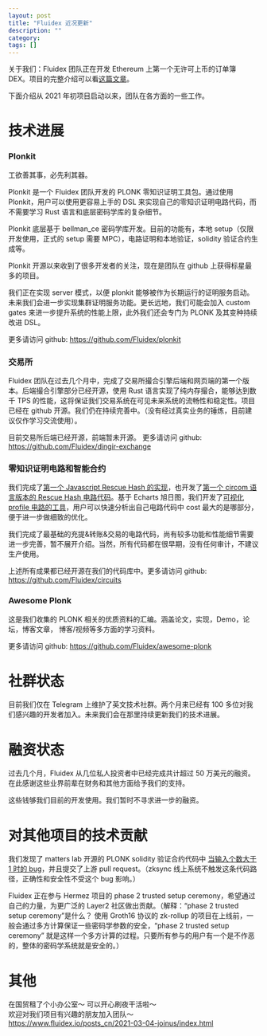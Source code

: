 ```yaml
---
layout: post
title: "Fluidex 近况更新"
description: ""
category: 
tags: []
---
```



关于我们：Fluidex 团队正在开发 Ethereum 上第一个无许可上币的订单簿 DEX。项目的完整介绍可以看[这篇文章](/posts_cn/2020-11-28-fluidex-/index.html)。  

下面介绍从 2021 年初项目启动以来，团队在各方面的一些工作。

# 技术进展

### Plonkit
 
 
 
工欲善其事，必先利其器。

Plonkit 是一个 Fluidex 团队开发的 PLONK 零知识证明工具包。通过使用 Plonkit，用户可以使用更容易上手的 DSL 来实现自己的零知识证明电路代码，而不需要学习 Rust 语言和底层密码学库的复杂细节。

Plonkit 底层基于 bellman_ce 密码学库开发。目前的功能有，本地 setup（仅限开发使用，正式的 setup 需要 MPC），电路证明和本地验证，solidity 验证合约生成等。
    
Plonkit 开源以来收到了很多开发者的关注，现在是团队在 github 上获得标星最多的项目。

我们正在实现 server 模式，以便 plonkit 能够被作为长期运行的证明服务启动。未来我们会进一步实现集群证明服务功能。更长远地，我们可能会加入 custom gates 来进一步提升系统的性能上限，此外我们还会专门为 PLONK 及其变种持续改进 DSL。

更多请访问 github: <https://github.com/Fluidex/plonkit>

### 交易所

Fluidex 团队在过去几个月中，完成了交易所撮合引擎后端和网页端的第一个版本。后端撮合引擎部分已经开源，使用 Rust 语言实现了纯内存撮合，能够达到数千 TPS 的性能，这将保证我们交易系统在可见未来系统的流畅性和稳定性。项目已经在 github 开源。我们仍在持续完善中。（没有经过真实业务的锤炼，目前建议仅作学习交流使用）。

目前交易所后端已经开源，前端暂未开源。
更多请访问 github: <https://github.com/Fluidex/dingir-exchange>

### 零知识证明电路和智能合约

我们完成了[第一个 Javascript Rescue Hash 的实现](https://github.com/Fluidex/rescue-hash-js)，也开发了[第一个 circom 语言版本的 Rescue Hash 电路代码](https://github.com/Fluidex/circuits/blob/master/src/lib/rescue.circom)。基于 Echarts 旭日图，我们开发了[可视化 profile 电路的工具](https://github.com/Fluidex/circuits/blob/master/tools/benchmark/profile_circuit.js)，用户可以快速分析出自己电路代码中 cost 最大的是哪部分，便于进一步做细致的优化。 

我们完成了最基础的充提&转账&交易的电路代码，尚有较多功能和性能细节需要进一步完善，暂不展开介绍。当然，所有代码都在很早期，没有任何审计，不建议生产使用。


上述所有成果都已经开源在我们的代码库中。更多请访问 github: <https://github.com/Fluidex/circuits>

### Awesome Plonk

这是我们收集的 PLONK 相关的优质资料的汇编。涵盖论文，实现，Demo，论坛，博客文章， 博客/视频等多方面的学习资料。

更多请访问 github: <https://github.com/Fluidex/awesome-plonk>


# 社群状态

目前我们仅在 Telegram 上维护了英文技术社群。两个月来已经有 100 多位对我们感兴趣的开发者加入。未来我们会在那里持续更新我们的技术进展。

# 融资状态

过去几个月，Fluidex 从几位私人投资者中已经完成共计超过 50 万美元的融资。在此感谢这些业界前辈在财务和其他方面给予我们的支持。

这些钱够我们目前的开发使用。我们暂时不寻求进一步的融资。

# 对其他项目的技术贡献

我们发现了 matters lab 开源的 PLONK solidity 验证合约代码中 [当输入个数大于 1 时的 bug](https://github.com/matter-labs/zksync/pull/284)，并且提交了上游 pull request。（zksync 线上系统不触发这条代码路径，正确性和安全性不受这个 bug 影响。）

Fluidex 正在参与 Hermez 项目的 phase 2 trusted setup ceremony，希望通过自己的力量，为更广泛的 Layer2 社区做出贡献。（解释：“phase 2 trusted setup ceremony”是什么？ 使用 Groth16 协议的 zk-rollup 的项目在上线前，一般会通过多方计算保证一些密码学参数的安全，“phase 2 trusted setup ceremony” 就是这样一个多方计算的过程。只要所有参与的用户有一个是不作恶的，整体的密码学系统就是安全的。）

# 其他

在国贸租了个小办公室～ 可以开心刷夜干活啦～   
欢迎对我们项目有兴趣的朋友加入团队～ <https://www.fluidex.io/posts_cn/2021-03-04-joinus/index.html>
